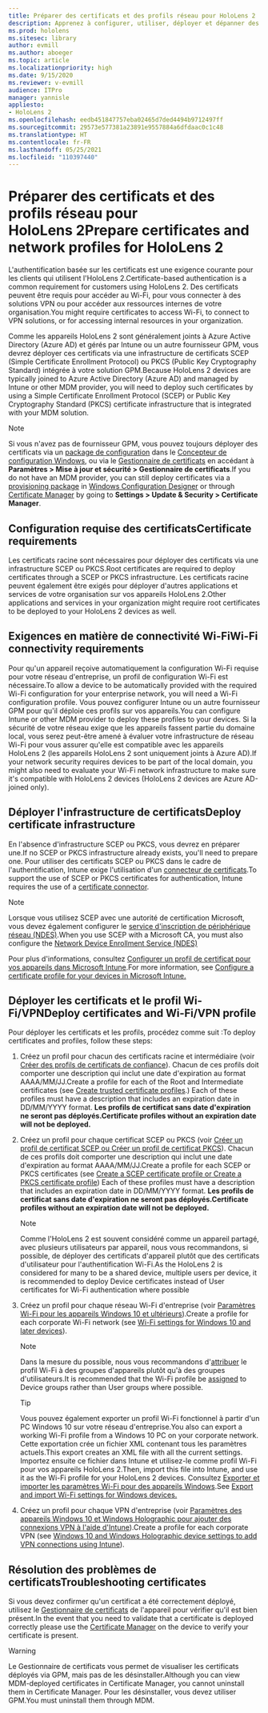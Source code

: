 ```yaml
---
title: Préparer des certificats et des profils réseau pour HoloLens 2
description: Apprenez à configurer, utiliser, déployer et dépanner des certificats pour le réseau sur des appareils de réalité mixte HoloLens 2.
ms.prod: hololens
ms.sitesec: library
author: evmill
ms.author: aboeger
ms.topic: article
ms.localizationpriority: high
ms.date: 9/15/2020
ms.reviewer: v-evmill
audience: ITPro
manager: yannisle
appliesto:
- HoloLens 2
ms.openlocfilehash: eedb451847757eba02465d7ded4494b9712497ff
ms.sourcegitcommit: 29573e577381a23891e9557884a6dfdaac0c1c48
ms.translationtype: HT
ms.contentlocale: fr-FR
ms.lasthandoff: 05/25/2021
ms.locfileid: "110397440"
---
```

# <a name="prepare-certificates-and-network-profiles-for-hololens-2"></a><span data-ttu-id="7a69f-103">Préparer des certificats et des profils réseau pour HoloLens 2</span><span class="sxs-lookup"><span data-stu-id="7a69f-103">Prepare certificates and network profiles for HoloLens 2</span></span>

<span data-ttu-id="7a69f-104">L'authentification basée sur les certificats est une exigence courante pour les clients qui utilisent l'HoloLens 2.</span><span class="sxs-lookup"><span data-stu-id="7a69f-104">Certificate-based authentication is a common requirement for customers using HoloLens 2.</span></span> <span data-ttu-id="7a69f-105">Des certificats peuvent être requis pour accéder au Wi-Fi, pour vous connecter à des solutions VPN ou pour accéder aux ressources internes de votre organisation.</span><span class="sxs-lookup"><span data-stu-id="7a69f-105">You might require certificates to access Wi-Fi, to connect to VPN solutions, or for accessing internal resources in your organization.</span></span>

<span data-ttu-id="7a69f-106">Comme les appareils HoloLens 2 sont généralement joints à Azure Active Directory (Azure AD) et gérés par Intune ou un autre fournisseur GPM, vous devrez déployer ces certificats via une infrastructure de certificats SCEP (Simple Certificate Enrollment Protocol) ou PKCS (Public Key Cryptography Standard) intégrée à votre solution GPM.</span><span class="sxs-lookup"><span data-stu-id="7a69f-106">Because HoloLens 2 devices are typically joined to Azure Active Directory (Azure AD) and managed by Intune or other MDM provider, you will need to deploy such certificates by using a Simple Certificate Enrollment Protocol (SCEP) or Public Key Cryptography Standard (PKCS) certificate infrastructure that is integrated with your MDM solution.</span></span> 

>[!NOTE]
> <span data-ttu-id="7a69f-107">Si vous n'avez pas de fournisseur GPM, vous pouvez toujours déployer des certificats via un [package de configuration](https://docs.microsoft.com/hololens/hololens-provisioning#steps-for-creating-provisioning-packages) dans le [Concepteur de configuration Windows](https://www.microsoft.com/p/windows-configuration-designer/9nblggh4tx22?rtc=1&activetab=pivot:regionofsystemrequirementstab), ou via le [Gestionnaire de certificats](https://docs.microsoft.com/hololens/certificate-manager) en accédant à **Paramètres > Mise à jour et sécurité > Gestionnaire de certificats**.</span><span class="sxs-lookup"><span data-stu-id="7a69f-107">If you do not have an MDM provider, you can still deploy certificates via a [provisioning package](https://docs.microsoft.com/hololens/hololens-provisioning#steps-for-creating-provisioning-packages) in [Windows Configuration Designer](https://www.microsoft.com/p/windows-configuration-designer/9nblggh4tx22?rtc=1&activetab=pivot:regionofsystemrequirementstab) or through [Certificate Manager](https://docs.microsoft.com/hololens/certificate-manager) by going to **Settings > Update & Security > Certificate Manager**.</span></span>

## <a name="certificate-requirements"></a><span data-ttu-id="7a69f-108">Configuration requise des certificats</span><span class="sxs-lookup"><span data-stu-id="7a69f-108">Certificate requirements</span></span>
<span data-ttu-id="7a69f-109">Les certificats racine sont nécessaires pour déployer des certificats via une infrastructure SCEP ou PKCS.</span><span class="sxs-lookup"><span data-stu-id="7a69f-109">Root certificates are required to deploy certificates through a SCEP or PKCS infrastructure.</span></span> <span data-ttu-id="7a69f-110">Les certificats racine peuvent également être exigés pour déployer d'autres applications et services de votre organisation sur vos appareils HoloLens 2.</span><span class="sxs-lookup"><span data-stu-id="7a69f-110">Other applications and services in your organization might require root certificates to be deployed to your HoloLens 2 devices as well.</span></span> 

## <a name="wi-fi-connectivity-requirements"></a><span data-ttu-id="7a69f-111">Exigences en matière de connectivité Wi-Fi</span><span class="sxs-lookup"><span data-stu-id="7a69f-111">Wi-Fi connectivity requirements</span></span>
<span data-ttu-id="7a69f-112">Pour qu'un appareil reçoive automatiquement la configuration Wi-Fi requise pour votre réseau d'entreprise, un profil de configuration Wi-Fi est nécessaire.</span><span class="sxs-lookup"><span data-stu-id="7a69f-112">To allow a device to be automatically provided with the required Wi-Fi configuration for your enterprise network, you will need a Wi-Fi configuration profile.</span></span> <span data-ttu-id="7a69f-113">Vous pouvez configurer Intune ou un autre fournisseur GPM pour qu'il déploie ces profils sur vos appareils.</span><span class="sxs-lookup"><span data-stu-id="7a69f-113">You can configure Intune or other MDM provider to deploy these profiles to your devices.</span></span> <span data-ttu-id="7a69f-114">Si la sécurité de votre réseau exige que les appareils fassent partie du domaine local, vous serez peut-être amené à évaluer votre infrastructure de réseau Wi-Fi pour vous assurer qu'elle est compatible avec les appareils HoloLens 2 (les appareils HoloLens 2 sont uniquement joints à Azure AD).</span><span class="sxs-lookup"><span data-stu-id="7a69f-114">If your network security requires devices to be part of the local domain, you might also need to evaluate your Wi-Fi network infrastructure to make sure it's compatible with HoloLens 2 devices (HoloLens 2 devices are Azure AD-joined only).</span></span>

## <a name="deploy-certificate-infrastructure"></a><span data-ttu-id="7a69f-115">Déployer l'infrastructure de certificats</span><span class="sxs-lookup"><span data-stu-id="7a69f-115">Deploy certificate infrastructure</span></span>
<span data-ttu-id="7a69f-116">En l'absence d'infrastructure SCEP ou PKCS, vous devrez en préparer une.</span><span class="sxs-lookup"><span data-stu-id="7a69f-116">If no SCEP or PKCS infrastructure already exists, you'll need to prepare one.</span></span> <span data-ttu-id="7a69f-117">Pour utiliser des certificats SCEP ou PKCS dans le cadre de l'authentification, Intune exige l'utilisation d'un [connecteur de certificats](https://docs.microsoft.com/mem/intune/protect/certificate-connectors).</span><span class="sxs-lookup"><span data-stu-id="7a69f-117">To support the use of SCEP or PKCS certificates for authentication, Intune requires the use of a [certificate connector](https://docs.microsoft.com/mem/intune/protect/certificate-connectors).</span></span>

> [!NOTE]
> <span data-ttu-id="7a69f-118">Lorsque vous utilisez SCEP avec une autorité de certification Microsoft, vous devez également configurer le [service d'inscription de périphérique réseau (NDES)](https://docs.microsoft.com/mem/intune/protect/certificates-scep-configure#set-up-ndes).</span><span class="sxs-lookup"><span data-stu-id="7a69f-118">When you use SCEP with a Microsoft CA, you must also configure the [Network Device Enrollment Service (NDES)](https://docs.microsoft.com/mem/intune/protect/certificates-scep-configure#set-up-ndes)</span></span>

<span data-ttu-id="7a69f-119">Pour plus d'informations, consultez [Configurer un profil de certificat pour vos appareils dans Microsoft Intune](https://docs.microsoft.com/intune/certificates-configure).</span><span class="sxs-lookup"><span data-stu-id="7a69f-119">For more information, see [Configure a certificate profile for your devices in Microsoft Intune.](https://docs.microsoft.com/intune/certificates-configure)</span></span>

## <a name="deploy-certificates-and-wi-fivpn-profile"></a><span data-ttu-id="7a69f-120">Déployer les certificats et le profil Wi-Fi/VPN</span><span class="sxs-lookup"><span data-stu-id="7a69f-120">Deploy certificates and Wi-Fi/VPN profile</span></span>
<span data-ttu-id="7a69f-121">Pour déployer les certificats et les profils, procédez comme suit :</span><span class="sxs-lookup"><span data-stu-id="7a69f-121">To deploy certificates and profiles, follow these steps:</span></span>
1.  <span data-ttu-id="7a69f-122">Créez un profil pour chacun des certificats racine et intermédiaire (voir [Créer des profils de certificats de confiance](https://docs.microsoft.com/intune/protect/certificates-configure#create-trusted-certificate-profiles)). Chacun de ces profils doit comporter une description qui inclut une date d'expiration au format AAAA/MM/JJ.</span><span class="sxs-lookup"><span data-stu-id="7a69f-122">Create a profile for each of the Root and Intermediate certificates (see [Create trusted certificate profiles](https://docs.microsoft.com/intune/protect/certificates-configure#create-trusted-certificate-profiles).) Each of these profiles must have a description that includes an expiration date in DD/MM/YYYY format.</span></span> <span data-ttu-id="7a69f-123">**Les profils de certificat sans date d'expiration ne seront pas déployés.**</span><span class="sxs-lookup"><span data-stu-id="7a69f-123">**Certificate profiles without an expiration date will not be deployed.**</span></span>
1.  <span data-ttu-id="7a69f-124">Créez un profil pour chaque certificat SCEP ou PKCS (voir [Créer un profil de certificat SCEP ou Créer un profil de certificat PKCS](https://docs.microsoft.com/intune/protect/certficates-pfx-configure#create-a-pkcs-certificate-profile)). Chacun de ces profils doit comporter une description qui inclut une date d'expiration au format AAAA/MM/JJ.</span><span class="sxs-lookup"><span data-stu-id="7a69f-124">Create a profile for each SCEP or PKCS certificates (see [Create a SCEP certificate profile or Create a PKCS certificate profile](https://docs.microsoft.com/intune/protect/certficates-pfx-configure#create-a-pkcs-certificate-profile)) Each of these profiles must have a description that includes an expiration date in DD/MM/YYYY format.</span></span> <span data-ttu-id="7a69f-125">**Les profils de certificat sans date d'expiration ne seront pas déployés.**</span><span class="sxs-lookup"><span data-stu-id="7a69f-125">**Certificate profiles without an expiration date will not be deployed.**</span></span>

    > [!NOTE]
    > <span data-ttu-id="7a69f-126">Comme l'HoloLens 2 est souvent considéré comme un appareil partagé, avec plusieurs utilisateurs par appareil, nous vous recommandons, si possible, de déployer des certificats d'appareil plutôt que des certificats d'utilisateur pour l'authentification Wi-Fi.</span><span class="sxs-lookup"><span data-stu-id="7a69f-126">As the HoloLens 2 is considered for many to be a shared device, multiple users per device, it is recommended to deploy Device certificates instead of User certificates for Wi-Fi authentication where possible</span></span>

3.  <span data-ttu-id="7a69f-127">Créez un profil pour chaque réseau Wi-Fi d'entreprise (voir [Paramètres Wi-Fi pour les appareils Windows 10 et ultérieurs](https://docs.microsoft.com/intune/wi-fi-settings-windows)).</span><span class="sxs-lookup"><span data-stu-id="7a69f-127">Create a profile for each corporate Wi-Fi network (see [Wi-Fi settings for Windows 10 and later devices](https://docs.microsoft.com/intune/wi-fi-settings-windows)).</span></span> 
    > [!NOTE]
    > <span data-ttu-id="7a69f-128">Dans la mesure du possible, nous vous recommandons d'[attribuer](https://docs.microsoft.com/mem/intune/configuration/device-profile-assign) le profil Wi-Fi à des groupes d'appareils plutôt qu'à des groupes d'utilisateurs.</span><span class="sxs-lookup"><span data-stu-id="7a69f-128">It is recommended that the Wi-Fi profile be [assigned](https://docs.microsoft.com/mem/intune/configuration/device-profile-assign) to Device groups rather than User groups where possible.</span></span> 

    > [!TIP]
    > <span data-ttu-id="7a69f-129">Vous pouvez également exporter un profil Wi-Fi fonctionnel à partir d'un PC Windows 10 sur votre réseau d'entreprise.</span><span class="sxs-lookup"><span data-stu-id="7a69f-129">You also can export a working Wi-Fi profile from a Windows 10 PC on your corporate network.</span></span> <span data-ttu-id="7a69f-130">Cette exportation crée un fichier XML contenant tous les paramètres actuels.</span><span class="sxs-lookup"><span data-stu-id="7a69f-130">This export creates an XML file with all the current settings.</span></span> <span data-ttu-id="7a69f-131">Importez ensuite ce fichier dans Intune et utilisez-le comme profil Wi-Fi pour vos appareils HoloLens 2.</span><span class="sxs-lookup"><span data-stu-id="7a69f-131">Then, import this file into Intune, and use it as the Wi-Fi profile for your HoloLens 2 devices.</span></span> <span data-ttu-id="7a69f-132">Consultez [Exporter et importer les paramètres Wi-Fi pour des appareils Windows](https://docs.microsoft.com/mem/intune/configuration/wi-fi-settings-import-windows-8-1).</span><span class="sxs-lookup"><span data-stu-id="7a69f-132">See [Export and import Wi-Fi settings for Windows devices.](https://docs.microsoft.com/mem/intune/configuration/wi-fi-settings-import-windows-8-1)</span></span>

4.  <span data-ttu-id="7a69f-133">Créez un profil pour chaque VPN d'entreprise (voir [Paramètres des appareils Windows 10 et Windows Holographic pour ajouter des connexions VPN à l'aide d'Intune](https://docs.microsoft.com/intune/vpn-settings-windows-10)).</span><span class="sxs-lookup"><span data-stu-id="7a69f-133">Create a profile for each corporate VPN (see [Windows 10 and Windows Holographic device settings to add VPN connections using Intune](https://docs.microsoft.com/intune/vpn-settings-windows-10)).</span></span>

## <a name="troubleshooting-certificates"></a><span data-ttu-id="7a69f-134">Résolution des problèmes de certificats</span><span class="sxs-lookup"><span data-stu-id="7a69f-134">Troubleshooting certificates</span></span>

<span data-ttu-id="7a69f-135">Si vous devez confirmer qu'un certificat a été correctement déployé, utilisez le [Gestionnaire de certificats](certificate-manager.md) de l'appareil pour vérifier qu'il est bien présent.</span><span class="sxs-lookup"><span data-stu-id="7a69f-135">In the event that you need to validate that a certificate is deployed correctly please use the [Certificate Manager](certificate-manager.md) on the device to verify your certificate is present.</span></span>  

>[!WARNING]
> <span data-ttu-id="7a69f-136">Le Gestionnaire de certificats vous permet de visualiser les certificats déployés via GPM, mais pas de les désinstaller.</span><span class="sxs-lookup"><span data-stu-id="7a69f-136">Although you can view MDM-deployed certificates in Certificate Manager, you cannot uninstall them in Certificate Manager.</span></span> <span data-ttu-id="7a69f-137">Pour les désinstaller, vous devez utiliser GPM.</span><span class="sxs-lookup"><span data-stu-id="7a69f-137">You must uninstall them through MDM.</span></span>


